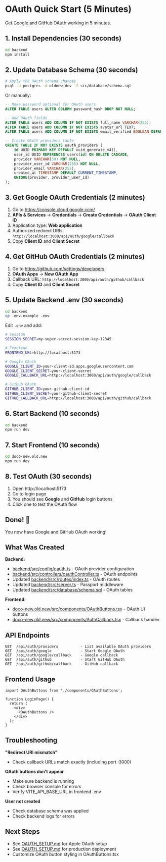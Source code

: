 # OAuth Quick Start (5 Minutes)

Get Google and GitHub OAuth working in 5 minutes.

## 1. Install Dependencies (30 seconds)

```bash
cd backend
npm install
```

## 2. Update Database Schema (30 seconds)

```bash
# Apply the OAuth schema changes
psql -U postgres -d oldnew_dev -f src/database/schema.sql
```

Or manually:
```sql
-- Make password optional for OAuth users
ALTER TABLE users ALTER COLUMN password_hash DROP NOT NULL;

-- Add OAuth fields
ALTER TABLE users ADD COLUMN IF NOT EXISTS full_name VARCHAR(255);
ALTER TABLE users ADD COLUMN IF NOT EXISTS avatar_url TEXT;
ALTER TABLE users ADD COLUMN IF NOT EXISTS email_verified BOOLEAN DEFAULT false;

-- Create OAuth providers table
CREATE TABLE IF NOT EXISTS oauth_providers (
    id UUID PRIMARY KEY DEFAULT uuid_generate_v4(),
    user_id UUID REFERENCES users(id) ON DELETE CASCADE,
    provider VARCHAR(50) NOT NULL,
    provider_user_id VARCHAR(255) NOT NULL,
    provider_email VARCHAR(255),
    created_at TIMESTAMP DEFAULT CURRENT_TIMESTAMP,
    UNIQUE(provider, provider_user_id)
);
```

## 3. Get Google OAuth Credentials (2 minutes)

1. Go to https://console.cloud.google.com/
2. **APIs & Services** → **Credentials** → **Create Credentials** → **OAuth Client ID**
3. Application type: **Web application**
4. Authorized redirect URIs: `http://localhost:3000/api/auth/google/callback`
5. Copy **Client ID** and **Client Secret**

## 4. Get GitHub OAuth Credentials (2 minutes)

1. Go to https://github.com/settings/developers
2. **OAuth Apps** → **New OAuth App**
3. Callback URL: `http://localhost:3000/api/auth/github/callback`
4. Copy **Client ID** and **Client Secret**

## 5. Update Backend .env (30 seconds)

```bash
cd backend
cp .env.example .env
```

Edit `.env` and add:

```bash
# Session
SESSION_SECRET=my-super-secret-session-key-12345

# Frontend
FRONTEND_URL=http://localhost:5173

# Google OAuth
GOOGLE_CLIENT_ID=your-client-id.apps.googleusercontent.com
GOOGLE_CLIENT_SECRET=your-client-secret
GOOGLE_CALLBACK_URL=http://localhost:3000/api/auth/google/callback

# GitHub OAuth
GITHUB_CLIENT_ID=your-github-client-id
GITHUB_CLIENT_SECRET=your-github-client-secret
GITHUB_CALLBACK_URL=http://localhost:3000/api/auth/github/callback
```

## 6. Start Backend (10 seconds)

```bash
cd backend
npm run dev
```

## 7. Start Frontend (10 seconds)

```bash
cd doco-new.old.new
npm run dev
```

## 8. Test OAuth (30 seconds)

1. Open http://localhost:5173
2. Go to login page
3. You should see **Google** and **GitHub** login buttons
4. Click one to test the OAuth flow

## Done! 🎉

You now have Google and GitHub OAuth working!

## What Was Created

**Backend:**
- [backend/src/config/oauth.ts](backend/src/config/oauth.ts) - OAuth provider configuration
- [backend/src/controllers/oauthController.ts](backend/src/controllers/oauthController.ts) - OAuth endpoints
- Updated [backend/src/routes/index.ts](backend/src/routes/index.ts) - OAuth routes
- Updated [backend/src/server.ts](backend/src/server.ts) - Passport middleware
- Updated [backend/src/database/schema.sql](backend/src/database/schema.sql) - OAuth tables

**Frontend:**
- [doco-new.old.new/src/components/OAuthButtons.tsx](doco-new.old.new/src/components/OAuthButtons.tsx) - OAuth UI buttons
- [doco-new.old.new/src/components/AuthCallback.tsx](doco-new.old.new/src/components/AuthCallback.tsx) - Callback handler

## API Endpoints

```
GET  /api/auth/providers          - List available OAuth providers
GET  /api/auth/google             - Start Google OAuth
GET  /api/auth/google/callback    - Google callback
GET  /api/auth/github             - Start GitHub OAuth
GET  /api/auth/github/callback    - GitHub callback
```

## Frontend Usage

```tsx
import OAuthButtons from './components/OAuthButtons';

function LoginPage() {
  return (
    <div>
      <OAuthButtons />
    </div>
  );
}
```

## Troubleshooting

**"Redirect URI mismatch"**
- Check callback URLs match exactly (including port :3000)

**OAuth buttons don't appear**
- Make sure backend is running
- Check browser console for errors
- Verify VITE_API_BASE_URL in frontend .env

**User not created**
- Check database schema was applied
- Check backend logs for errors

## Next Steps

- See [OAUTH_SETUP.md](OAUTH_SETUP.md) for Apple OAuth setup
- See [OAUTH_SETUP.md](OAUTH_SETUP.md) for production deployment
- Customize OAuth button styling in OAuthButtons.tsx
